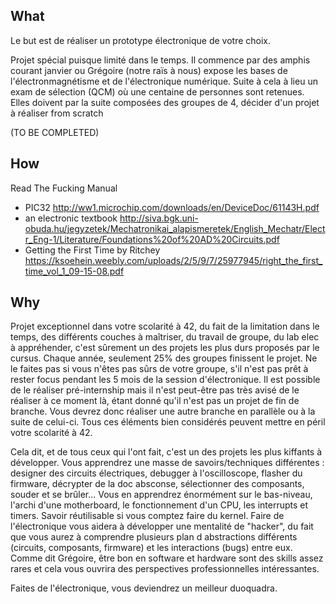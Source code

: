 <!-- TITLE: Electronic -->
<!-- SUBTITLE: A quick summary of Electronic -->

## What 

Le but est de réaliser un prototype électronique de votre choix.

Projet spécial puisque limité dans le temps. Il commence par des amphis courant janvier ou Grégoire (notre raïs à nous) expose les bases de l'électronmagnétisme et de l'électronique numérique. Suite à cela à lieu un exam de sélection (QCM) où une centaine de personnes sont retenues.
Elles doivent par la suite composées des groupes de 4, décider d'un projet à réaliser from scratch

(TO BE COMPLETED)

## How

Read The Fucking Manual
- PIC32 http://ww1.microchip.com/downloads/en/DeviceDoc/61143H.pdf
- an electronic textbook http://siva.bgk.uni-obuda.hu/jegyzetek/Mechatronikai_alapismeretek/English_Mechatr/Electr_Eng-1/Literature/Foundations%20of%20AD%20Circuits.pdf
- Getting the First Time by Ritchey https://ksoehein.weebly.com/uploads/2/5/9/7/25977945/right_the_first_time_vol_1_09-15-08.pdf

## Why

Projet exceptionnel dans votre scolarité à 42, du fait de la limitation dans le temps, des différents couches à maîtriser, du travail de groupe, du lab elec à appréhender, c'est sûrement un des projets les plus durs proposés par le cursus.
Chaque année, seulement 25% des groupes finissent le projet. Ne le faites pas si vous n'êtes pas sûrs de votre groupe, s'il n'est pas prêt à rester focus pendant les 5 mois de la session d'électronique.
Il est possible de le réaliser pré-internship mais il n'est peut-être pas très avisé de le réaliser à ce moment là, étant donné qu'il n'est pas un projet de fin de branche. Vous devrez donc réaliser une autre branche en parallèle ou à la suite de celui-ci. 
Tous ces éléments bien considérés peuvent mettre en péril votre scolarité à 42.

Cela dit, et de tous ceux qui l'ont fait, c'est un des projets les plus kiffants à développer. Vous apprendrez une masse de savoirs/techniques différentes : designer des circuits électriques, debugger à l'oscilloscope, flasher du firmware, décrypter de la doc absconse, sélectionner des composants, souder et se brûler...
Vous en apprendrez énormément sur le bas-niveau, l'archi d'une motherboard, le fonctionnement d'un CPU, les interrupts et timers. Savoir réutilisable si vous comptez faire du kernel.
Faire de l'électronique vous aidera à développer une mentalité de "hacker", du fait que vous aurez à comprendre plusieurs plan d abstractions différents (circuits, composants, firmware) et les interactions (bugs) entre eux.
Comme dit Grégoire, être bon en software et hardware sont des skills assez rares et cela vous ouvrira des perspectives professionnelles intéressantes.

Faites de l'électronique, vous deviendrez un meilleur duoquadra.